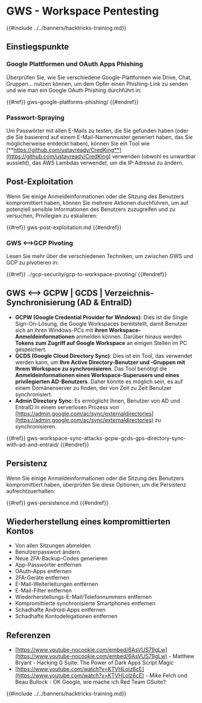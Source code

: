 # GWS - Workspace Pentesting

{{#include ../../banners/hacktricks-training.md}}

## Einstiegspunkte

### Google Plattformen und OAuth Apps Phishing

Überprüfen Sie, wie Sie verschiedene Google-Plattformen wie Drive, Chat, Gruppen... nutzen können, um dem Opfer einen Phishing-Link zu senden und wie man ein Google OAuth Phishing durchführt in:

{{#ref}}
gws-google-platforms-phishing/
{{#endref}}

### Passwort-Spraying

Um Passwörter mit allen E-Mails zu testen, die Sie gefunden haben (oder die Sie basierend auf einem E-Mail-Namenmuster generiert haben, das Sie möglicherweise entdeckt haben), können Sie ein Tool wie [**https://github.com/ustayready/CredKing**](https://github.com/ustayready/CredKing) verwenden (obwohl es unwartbar aussieht), das AWS Lambdas verwendet, um die IP-Adresse zu ändern.

## Post-Exploitation

Wenn Sie einige Anmeldeinformationen oder die Sitzung des Benutzers kompromittiert haben, können Sie mehrere Aktionen durchführen, um auf potenziell sensible Informationen des Benutzers zuzugreifen und zu versuchen, Privilegien zu eskalieren:

{{#ref}}
gws-post-exploitation.md
{{#endref}}

### GWS <-->GCP Pivoting

Lesen Sie mehr über die verschiedenen Techniken, um zwischen GWS und GCP zu pivotieren in:

{{#ref}}
../gcp-security/gcp-to-workspace-pivoting/
{{#endref}}

## GWS <--> GCPW | GCDS | Verzeichnis-Synchronisierung (AD & EntraID)

- **GCPW (Google Credential Provider for Windows)**: Dies ist die Single Sign-On-Lösung, die Google Workspaces bereitstellt, damit Benutzer sich an ihren Windows-PCs mit **ihren Workspace-Anmeldeinformationen** anmelden können. Darüber hinaus werden **Tokens zum Zugriff auf Google Workspace** an einigen Stellen im PC gespeichert.
- **GCDS (Google Cloud Directory Sync)**: Dies ist ein Tool, das verwendet werden kann, um **Ihre Active Directory-Benutzer und -Gruppen mit Ihrem Workspace zu synchronisieren**. Das Tool benötigt die **Anmeldeinformationen eines Workspace-Superusers und eines privilegierten AD-Benutzers**. Daher könnte es möglich sein, es auf einem Domänenserver zu finden, der von Zeit zu Zeit Benutzer synchronisiert.
- **Admin Directory Sync**: Es ermöglicht Ihnen, Benutzer von AD und EntraID in einem serverlosen Prozess von [https://admin.google.com/ac/sync/externaldirectories](https://admin.google.com/ac/sync/externaldirectories) zu synchronisieren.

{{#ref}}
gws-workspace-sync-attacks-gcpw-gcds-gps-directory-sync-with-ad-and-entraid/
{{#endref}}

## Persistenz

Wenn Sie einige Anmeldeinformationen oder die Sitzung des Benutzers kompromittiert haben, überprüfen Sie diese Optionen, um die Persistenz aufrechtzuerhalten:

{{#ref}}
gws-persistence.md
{{#endref}}

## Wiederherstellung eines kompromittierten Kontos

- Von allen Sitzungen abmelden
- Benutzerpasswort ändern
- Neue 2FA-Backup-Codes generieren
- App-Passwörter entfernen
- OAuth-Apps entfernen
- 2FA-Geräte entfernen
- E-Mail-Weiterleitungen entfernen
- E-Mail-Filter entfernen
- Wiederherstellungs-E-Mail/Telefonnummern entfernen
- Kompromittierte synchronisierte Smartphones entfernen
- Schadhafte Android-Apps entfernen
- Schadhafte Kontodelegationen entfernen

## Referenzen

- [https://www.youtube-nocookie.com/embed/6AsVUS79gLw](https://www.youtube-nocookie.com/embed/6AsVUS79gLw) - Matthew Bryant - Hacking G Suite: The Power of Dark Apps Script Magic
- [https://www.youtube.com/watch?v=KTVHLolz6cE](https://www.youtube.com/watch?v=KTVHLolz6cE) - Mike Felch und Beau Bullock - OK Google, wie mache ich Red Team GSuite?

{{#include ../../banners/hacktricks-training.md}}
